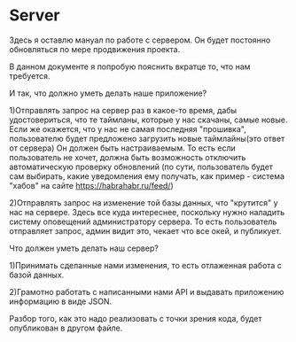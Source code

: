 # Server
Здесь я оставлю мануал по работе с сервером. 
Он будет постоянно обновляться по мере продвижения проекта. 


В данном документе я попробую пояснить вкратце то, что нам требуется. 

И так, что должно уметь делать наше приложение?

1)Отправлять запрос на сервер раз в какое-то время, дабы удостовериться, что те таймланы, которые у нас скачаны, самые новые.
Если же окажется, что у нас не самая последняя "прошивка", пользователю будет предложено загрузить новые таймлайны(это ответ от сервера)
Он должен быть настраиваемым. То есть если пользователь не хочет, должна быть возможность отключить автоматическую проверку обновлений
(по сути, пользователь будет сам выбирать, какие уведомления ему получать, как пример - система "хабов" на сайте https://habrahabr.ru/feed/)

2)Отправлять запрос на изменение той базы данных, что "крутится" у нас на сервере. Здесь все куда интереснее,
поскольку нужно наладить систему оповещений администратору сервера. То есть пользователь отправляет запрос, админ видит это, чекает что все окей, и публикует. 

Что должен уметь делать наш сервер?

1)Принимать сделанные нами изменения, то есть отлаженная работа с базой данных. 

2)Грамотно работать с написанными нами API и выдавать приложению информацию в виде JSON.

Разбор того, как это надо реализовать с точки зрения кода, будет опубликован в другом файле. 
